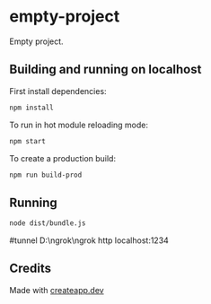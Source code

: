 # empty-project

Empty project.

## Building and running on localhost

First install dependencies:

```sh
npm install
```

To run in hot module reloading mode:

```sh
npm start
```

To create a production build:

```sh
npm run build-prod
```

## Running

```sh
node dist/bundle.js
```

#tunnel
D:\ngrok\ngrok http localhost:1234
## Credits

Made with [createapp.dev](https://createapp.dev/)

